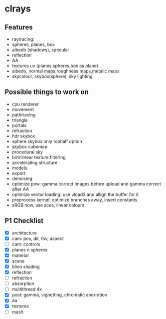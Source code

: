 # clrays

## Features
- raytracing:
- spheres, planes, box
- albedo (shadows), specular
- reflection
- AA
- textures uv (planes,spheres,box as plane)
- albedo, normal maps,roughness maps,metalic maps
- skycolour, skybox(sphere), sky lighting

## Possible things to work on
- cpu renderer
- movement
- pathtracing
- triangle
- portals
- refraction
- hdr skybox
- sphere skybox only tophalf option
- skybox cubemap
- procedural sky
- bi/trilinear texture filtering
- accelerating structure
- models
- export
- denoising
- optimize pow: gamma correct images before upload and gamma correct after AA
- optimize vector loading: use vload3 and allign the buffer for it
- preprocess kernel: optimize branches away, insert constants
- sRGB now, use aces, linear colours

## P1 Checklist
- [x] architecture
- [x] cam: pos, dir, fov, aspect
- [ ] cam: controls
- [x] planes n spheres
- [x] material
- [x] scene
- [x] blinn shading
- [x] reflection
- [ ] refraction
- [ ] absorption
- [ ] multithread 4x
- [x] post: gamma, vignetting, chromatic aberration
- [x] aa
- [x] textures
- [ ] mesh
